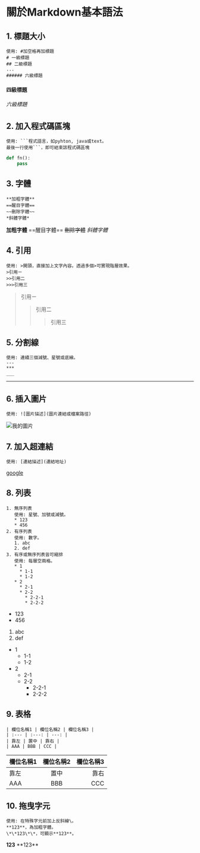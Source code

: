 # 關於Markdown基本語法

## 1. 標題大小

```text
使用: #加空格再加標題
# 一級標題
## 二級標題
...
###### 六級標題
```
#### 四級標題
###### 六級標題

## 2. 加入程式碼區塊

```text
使用: ```程式語言，如pyhton, java或text。
最後一行使用```，即可結束該程式碼區塊
```
```python
def fn():
    pass
```

## 3. 字體

```text
**加粗字體**
==醒目字體==
~~刪除字體~~
*斜體字體*
```
**加粗字體**
==醒目字體==
~~刪除字體~~
*斜體字體*

## 4. 引用

```text
使用: >開頭，直接加上文字內容。透過多個>可實現階層效果。
>引用ㄧ
>>引用二
>>>引用三
```
>引用ㄧ
>>引用二
>>>引用三

## 5. 分割線

```text
使用: 連續三個減號、星號或底線。
---
***
___
```
---

## 6. 插入圖片

```text
使用: ![圖片描述](圖片連結或檔案路徑)
```
![我的圖片](/Users/chris/Downloads/測試用圖片/學生頭像/121.jpg)

## 7. 加入超連結

```text
使用: [連結描述](連結地址)
```
[google](https://www.google.com/)

## 8. 列表

```text
1. 無序列表
   使用: 星號、加號或減號。
   * 123
   * 456
2. 有序列表
   使用: 數字。
   1. abc
   2. def
3. 有序或無序列表皆可縮排
   使用: 每層空兩格。
   * 1
     * 1-1
     * 1-2
   * 2
     * 2-1
     * 2-2
       * 2-2-1
       * 2-2-2
```
* 123
* 456
1. abc
2. def
* 1
  * 1-1
  * 1-2
* 2
  * 2-1
  * 2-2
    * 2-2-1
    * 2-2-2

## 9. 表格
```text
| 欄位名稱1 | 欄位名稱2 | 欄位名稱3 |
| :--- | :---: | ---: |
| 靠左 | 置中 | 靠右 |
| AAA | BBB | CCC |
```
| 欄位名稱1 | 欄位名稱2 | 欄位名稱3 |
| :--- | :---: | ---: |
| 靠左 | 置中 | 靠右 |
| AAA | BBB | CCC |

## 10. 拖曳字元

```text
使用: 在特殊字元前加上反斜線\。
**123**，為加粗字體。
\*\*123\*\*，可顯示**123**。
```
**123**
\*\*123\*\*
